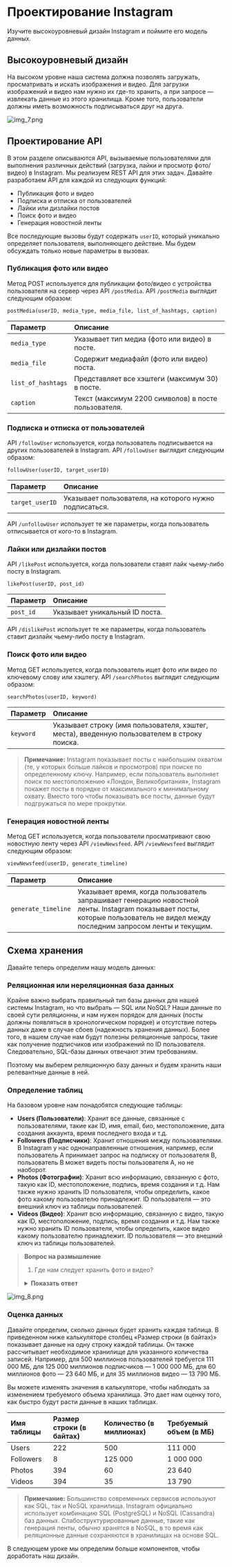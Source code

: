 
# Проектирование Instagram

Изучите высокоуровневый дизайн Instagram и поймите его модель данных.

## Высокоуровневый дизайн

На высоком уровне наша система должна позволять загружать, просматривать и искать изображения и видео. Для загрузки изображений и видео нам нужно их где-то хранить, а при запросе — извлекать данные из этого хранилища. Кроме того, пользователи должны иметь возможность подписываться друг на друга.

![img_7.png](img/img_7.png)

## Проектирование API

В этом разделе описываются API, вызываемые пользователями для выполнения различных действий (загрузка, лайки и просмотр фото/видео) в Instagram. Мы реализуем REST API для этих задач. Давайте разработаем API для каждой из следующих функций:

*   Публикация фото и видео
*   Подписка и отписка от пользователей
*   Лайки или дизлайки постов
*   Поиск фото и видео
*   Генерация новостной ленты

Все последующие вызовы будут содержать `userID`, который уникально определяет пользователя, выполняющего действие. Мы будем обсуждать только новые параметры в вызовах.

### Публикация фото или видео

Метод POST используется для публикации фото/видео с устройства пользователя на сервер через API `/postMedia`. API `/postMedia` выглядит следующим образом:

```
postMedia(userID, media_type, media_file, list_of_hashtags, caption)
```

| Параметр | Описание |
| :--- | :--- |
| `media_type` | Указывает тип медиа (фото или видео) в посте. |
| `media_file` | Содержит медиафайл (фото или видео) поста. |
| `list_of_hashtags` | Представляет все хэштеги (максимум 30) в посте. |
| `caption` | Текст (максимум 2200 символов) в посте пользователя. |

### Подписка и отписка от пользователей

API `/followUser` используется, когда пользователь подписывается на других пользователей в Instagram. API `/followUser` выглядит следующим образом:

```
followUser(userID, target_userID)
```

| Параметр | Описание |
| :--- | :--- |
| `target_userID` | Указывает пользователя, на которого нужно подписаться. |

API `/unfollowUser` использует те же параметры, когда пользователь отписывается от кого-то в Instagram.

### Лайки или дизлайки постов

API `/likePost` используется, когда пользователи ставят лайк чьему-либо посту в Instagram.

```
likePost(userID, post_id)
```

| Параметр | Описание |
| :--- | :--- |
| `post_id` | Указывает уникальный ID поста. |

API `/dislikePost` использует те же параметры, когда пользователь ставит дизлайк чьему-либо посту в Instagram.

### Поиск фото или видео

Метод GET используется, когда пользователь ищет фото или видео по ключевому слову или хэштегу. API `/searchPhotos` выглядит следующим образом:

```
searchPhotos(userID, keyword)
```

| Параметр | Описание |
| :--- | :--- |
| `keyword` | Указывает строку (имя пользователя, хэштег, места), введенную пользователем в строку поиска. |

> **Примечание:** Instagram показывает посты с наибольшим охватом (те, у которых больше лайков и просмотров) при поиске по определенному ключу. Например, если пользователь выполняет поиск по местоположению «Лондон, Великобритания», Instagram покажет посты в порядке от максимального к минимальному охвату. Вместо того чтобы показывать все посты, данные будут подгружаться по мере прокрутки.

### Генерация новостной ленты

Метод GET используется, когда пользователи просматривают свою новостную ленту через API `/viewNewsfeed`. API `/viewNewsfeed` выглядит следующим образом:

```
viewNewsfeed(userID, generate_timeline)
```

| Параметр | Описание |
| :--- | :--- |
| `generate_timeline` | Указывает время, когда пользователь запрашивает генерацию новостной ленты. Instagram показывает посты, которые пользователь не видел между последним запросом ленты и текущим. |

## Схема хранения

Давайте теперь определим нашу модель данных:

### Реляционная или нереляционная база данных

Крайне важно выбрать правильный тип базы данных для нашей системы Instagram, но что выбрать — SQL или NoSQL? Наши данные по своей сути реляционны, и нам нужен порядок для данных (посты должны появляться в хронологическом порядке) и отсутствие потерь данных даже в случае сбоев (надежность хранения данных). Более того, в нашем случае нам будут полезны реляционные запросы, такие как получение подписчиков или изображений по ID пользователя. Следовательно, SQL-базы данных отвечают этим требованиям.

Поэтому мы выберем реляционную базу данных и будем хранить наши релевантные данные в ней.

### Определение таблиц

На базовом уровне нам понадобятся следующие таблицы:

*   **Users (Пользователи)**: Хранит все данные, связанные с пользователями, такие как ID, имя, email, био, местоположение, дата создания аккаунта, время последнего входа и т.д.
*   **Followers (Подписчики)**: Хранит отношения между пользователями. В Instagram у нас однонаправленные отношения, например, если пользователь A принимает запрос на подписку от пользователя B, пользователь B может видеть посты пользователя A, но не наоборот.
*   **Photos (Фотографии)**: Хранит всю информацию, связанную с фото, такую как ID, местоположение, подпись, время создания и т.д. Нам также нужно хранить ID пользователя, чтобы определить, какое фото какому пользователю принадлежит. ID пользователя — это внешний ключ из таблицы пользователей.
*   **Videos (Видео)**: Хранит всю информацию, связанную с видео, такую как ID, местоположение, подпись, время создания и т.д. Нам также нужно хранить ID пользователя, чтобы определить, какое видео какому пользователю принадлежит. ID пользователя — это внешний ключ из таблицы пользователей.

> **Вопрос на размышление**
>
> 1.  Где нам следует хранить фото и видео?
> <details>
>  <summary><b>Показать ответ</b></summary>
>
>    Мы сохраним фотографии и видео в хранилище больших двоичных объектов (например, S3) и сохраним путь к фотографии или видео в таблице, поскольку в распределенном хранилище эффективно сохранять большие объемы данных.
></details>


![img_8.png](img/img_8.png)

### Оценка данных

Давайте определим, сколько данных будет хранить каждая таблица. В приведенном ниже калькуляторе столбец «Размер строки (в байтах)» показывает данные на одну строку каждой таблицы. Он также рассчитывает необходимое хранилище для указанного количества записей. Например, для 500 миллионов пользователей требуется 111 000 МБ, для 125 000 миллионов подписчиков — 1 000 000 МБ, для 60 миллионов фото — 23 640 МБ, и для 35 миллионов видео — 13 790 МБ.

Вы можете изменять значения в калькуляторе, чтобы наблюдать за изменением требуемого объема хранилища. Это дает нам оценку того, как быстро будут расти данные в наших таблицах.

| Имя таблицы | Размер строки (в байтах) | Количество (в миллионах) | Требуемый объем (в МБ) |
| :--- | :--- | :--- | :--- |
| Users | 222 | 500 | 111 000 |
| Followers | 8 | 125 000 | 1 000 000 |
| Photos | 394 | 60 | 23 640 |
| Videos | 394 | 35 | 13 790 |

> **Примечание:** Большинство современных сервисов используют как SQL, так и NoSQL хранилища. Instagram официально использует комбинацию SQL (PostgreSQL) и NoSQL (Cassandra) баз данных. Слабоструктурированные данные, такие как генерация ленты, обычно хранятся в NoSQL, в то время как реляционные данные сохраняются в хранилищах на основе SQL.

В следующем уроке мы определим больше компонентов, чтобы доработать наш дизайн.